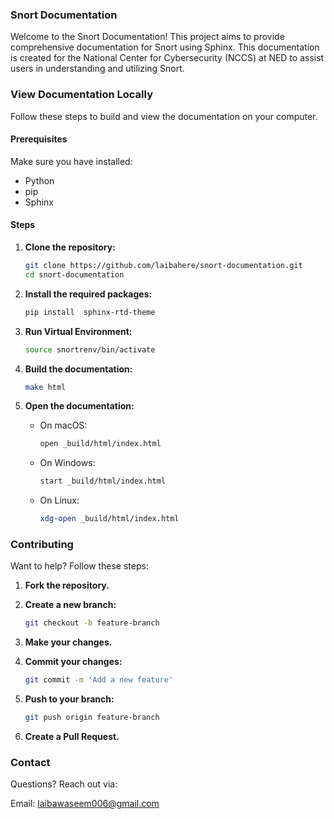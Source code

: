 ### Snort Documentation

Welcome to the Snort Documentation! This project aims to provide comprehensive documentation for Snort using Sphinx. This documentation is created for the National Center for Cybersecurity (NCCS) at NED to assist users in understanding and utilizing Snort.

### View Documentation Locally

Follow these steps to build and view the documentation on your computer.

#### Prerequisites

Make sure you have installed:

- Python
- pip
- Sphinx

#### Steps

1. **Clone the repository:**

    ```bash
    git clone https://github.com/laibahere/snort-documentation.git
    cd snort-documentation
    ```

2. **Install the required packages:**

    ```bash
    pip install  sphinx-rtd-theme
    ```

3. **Run Virtual Environment:**

    ```bash
    source snortrenv/bin/activate
    ```

4. **Build the documentation:**

    ```bash
    make html
    ```

5. **Open the documentation:**

    - On macOS:

        ```bash
        open _build/html/index.html
        ```

    - On Windows:

        ```bash
        start _build/html/index.html
        ```

    - On Linux:

        ```bash
        xdg-open _build/html/index.html
        ```

### Contributing

Want to help? Follow these steps:

1. **Fork the repository.**

2. **Create a new branch:**

    ```bash
    git checkout -b feature-branch
    ```

3. **Make your changes.**

4. **Commit your changes:**

    ```bash
    git commit -m 'Add a new feature'
    ```

5. **Push to your branch:**

    ```bash
    git push origin feature-branch
    ```

6. **Create a Pull Request.**

### Contact

Questions? Reach out via:

Email: laibawaseem006@gmail.com
